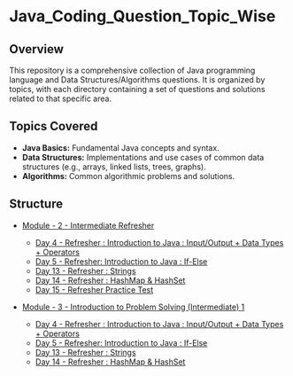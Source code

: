 # Java_Coding_Question_Topic_Wise

## Overview

This repository is a comprehensive collection of Java programming language and Data Structures/Algorithms questions. It is organized by topics, with each directory containing a set of questions and solutions related to that specific area.


## Topics Covered

- **Java Basics:** Fundamental Java concepts and syntax.
- **Data Structures:** Implementations and use cases of common data structures (e.g., arrays, linked lists, trees, graphs).
- **Algorithms:** Common algorithmic problems and solutions.

## Structure
- [Module - 2 - Intermediate Refresher](./Module-2/)
    - [Day 4 - Refresher : Introduction to Java : Input/Output + Data Types + Operators](./Module-2/Day6_Introduction%20to%20Java%20:%20Input/)
    - [Day 5 - Refresher: Introduction to Java : If-Else](./Module-2/Day5_Introduction%20to%20Java%20:%20If-Else/)
    - [Day 13 - Refresher : Strings](./Module-2/%20Day13_Strings/)
    - [Day 14 - Refresher : HashMap & HashSet](./Module-2/Day14_HashMapAndHashSet/)
    - [Day 15 - Refresher Practice Test](./Module-2/PracticeTest/)

- [Module - 3 - Introduction to Problem Solving (Intermediate) 1](./Module-3/)
    - [Day 4 - Refresher : Introduction to Java : Input/Output + Data Types + Operators](./Module-2/Day6_Introduction%20to%20Java%20:%20Input/)
    - [Day 5 - Refresher: Introduction to Java : If-Else](./Module-2/Day5_Introduction%20to%20Java%20:%20If-Else/)
    - [Day 13 - Refresher : Strings](./Module-2/%20Day13_Strings/)
    - [Day 14 - Refresher : HashMap & HashSet](./Module-2/Day14_HashMapAndHashSet/)



